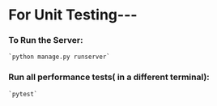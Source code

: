 # For Unit Testing---
### To Run the Server:
    `python manage.py runserver`

### Run all performance tests( in a different terminal):
    `pytest`


